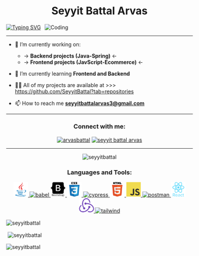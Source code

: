 <h1 align="center">Seyyit Battal Arvas</h1>
<a href="https://git.io/typing-svg"><img src="https://readme-typing-svg.herokuapp.com?font=Fira+Code&pause=1000&color=34C25D&center=true&vCenter=true&width=435&lines=%3C+Software+Developer+%3E" alt="Typing SVG" /></a>



<img align="right" alt="Coding" width="400" src="https://gifdb.com/images/high/coding-animated-laptop-flow-stream-ja04010rm5o68zfk.gif">

****
- 🔭 I’m currently working on:
   * -> **Backend projects (Java-Spring)** <- 
   * -> **Frontend projects (JavScript-Ecommerce)** <- 

- 🌱 I’m currently learning **Frontend and Backend**

- 👨‍💻 All of my projects are available at >>> https://github.com/SeyyitBattal?tab=repositories

- 📫 How to reach me **seyyitbattalarvas3@gmail.com**

****

<h3 align="center">Connect with me:</h3>

<p align="center">
<a href="https://twitter.com/arvasbattal" target="blank"><img align="center" src="https://raw.githubusercontent.com/rahuldkjain/github-profile-readme-generator/master/src/images/icons/Social/twitter.svg" alt="arvasbattal" height="30" width="40" /></a>
<a href="https://www.linkedin.com/in/seyyit-battal-arvas-aaa86b110/" target="blank"><img align="center" src="https://raw.githubusercontent.com/rahuldkjain/github-profile-readme-generator/master/src/images/icons/Social/linked-in-alt.svg" alt="seyyit battal arvas" height="30" width="40" /></a>
</p>

__________________________________________________________________________
  <p align="center"> <img src="https://komarev.com/ghpvc/?username=seyyitbattal&label=Profile%20views&color=0e75b6&style=flat" alt="seyyitbattal" /> </p>
  
<h3 align="center">Languages and Tools:</h3>
<p align="center"> <a href="https://www.java.com" target="_blank" rel="noreferrer"> <img src="https://raw.githubusercontent.com/devicons/devicon/master/icons/java/java-original.svg" alt="java" width="40" height="40"/> </a> <a href="https://babeljs.io/" target="_blank" rel="noreferrer"> <img src="https://www.vectorlogo.zone/logos/babeljs/babeljs-icon.svg" alt="babel" width="40" height="40"/> </a> <a href="https://getbootstrap.com" target="_blank" rel="noreferrer"> <img src="https://raw.githubusercontent.com/devicons/devicon/master/icons/bootstrap/bootstrap-plain-wordmark.svg" alt="bootstrap" width="40" height="40"/> </a> <a href="https://www.w3schools.com/css/" target="_blank" rel="noreferrer"> <img src="https://raw.githubusercontent.com/devicons/devicon/master/icons/css3/css3-original-wordmark.svg" alt="css3" width="40" height="40"/> </a> <a href="https://www.cypress.io" target="_blank" rel="noreferrer"> <img src="https://raw.githubusercontent.com/simple-icons/simple-icons/6e46ec1fc23b60c8fd0d2f2ff46db82e16dbd75f/icons/cypress.svg" alt="cypress" width="40" height="40"/> </a> <a href="https://www.w3.org/html/" target="_blank" rel="noreferrer"> <img src="https://raw.githubusercontent.com/devicons/devicon/master/icons/html5/html5-original-wordmark.svg" alt="html5" width="40" height="40"/> </a> <a href="https://developer.mozilla.org/en-US/docs/Web/JavaScript" target="_blank" rel="noreferrer"> <img src="https://raw.githubusercontent.com/devicons/devicon/master/icons/javascript/javascript-original.svg" alt="javascript" width="40" height="40"/> </a> <a href="https://postman.com" target="_blank" rel="noreferrer"> <img src="https://www.vectorlogo.zone/logos/getpostman/getpostman-icon.svg" alt="postman" width="40" height="40"/> </a> <a href="https://reactjs.org/" target="_blank" rel="noreferrer"> <img src="https://raw.githubusercontent.com/devicons/devicon/master/icons/react/react-original-wordmark.svg" alt="react" width="40" height="40"/> </a> <a href="https://redux.js.org" target="_blank" rel="noreferrer"> <img src="https://raw.githubusercontent.com/devicons/devicon/master/icons/redux/redux-original.svg" alt="redux" width="40" height="40"/> </a> <a href="https://tailwindcss.com/" target="_blank" rel="noreferrer"> <img src="https://www.vectorlogo.zone/logos/tailwindcss/tailwindcss-icon.svg" alt="tailwind" width="40" height="40"/> </a> </p>

<p><img align="center" src="https://github-readme-stats.vercel.app/api/top-langs?username=seyyitbattal&show_icons=true&locale=en&layout=compact" alt="seyyitbattal" /></p>

<p>&nbsp;<img align="center" src="https://github-readme-stats.vercel.app/api?username=seyyitbattal&show_icons=true&locale=en" alt="seyyitbattal" /></p>

<p><img align="center" src="https://github-readme-streak-stats.herokuapp.com/?user=seyyitbattal&" alt="seyyitbattal" /></p>

